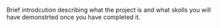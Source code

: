 Brief introdcution describing what the project is and what skolls you will have demonstrted once you have completed it.